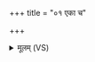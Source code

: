 +++
title = "०१ एका च"

+++
<details><summary>मूलम् (VS)</summary>

एका॑ च मे॒ दश॑ च मेऽपव॒क्तार॑ ओषधे।  
ऋत॑जात॒ ऋता॑वरि॒ मधु॑ मे मधु॒ला क॑रः ॥
</details>